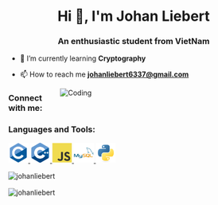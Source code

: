 <h1 align="center">Hi 👋, I'm Johan Liebert</h1>
<h3 align="center">An enthusiastic student from VietNam</h3>

- 🌱 I’m currently learning **Cryptography**

- 📫 How to reach me **johanliebert6337@gmail.com**
<img align="right" alt="Coding" width="400" src="https://i.imgur.com/ccniPwx.gif">
<h3 align="left">Connect with me:</h3>
<p align="left">
</p>

<h3 align="left">Languages and Tools:</h3>
<p align="left"> <a href="https://www.cprogramming.com/" target="_blank" rel="noreferrer"> <img src="https://raw.githubusercontent.com/devicons/devicon/master/icons/c/c-original.svg" alt="c" width="40" height="40"/> </a> <a href="https://www.w3schools.com/cpp/" target="_blank" rel="noreferrer"> <img src="https://raw.githubusercontent.com/devicons/devicon/master/icons/cplusplus/cplusplus-original.svg" alt="cplusplus" width="40" height="40"/> </a> <a href="https://developer.mozilla.org/en-US/docs/Web/JavaScript" target="_blank" rel="noreferrer"> <img src="https://raw.githubusercontent.com/devicons/devicon/master/icons/javascript/javascript-original.svg" alt="javascript" width="40" height="40"/> </a> <a href="https://www.mysql.com/" target="_blank" rel="noreferrer"> <img src="https://raw.githubusercontent.com/devicons/devicon/master/icons/mysql/mysql-original-wordmark.svg" alt="mysql" width="40" height="40"/> </a> <a href="https://www.python.org" target="_blank" rel="noreferrer"> <img src="https://raw.githubusercontent.com/devicons/devicon/master/icons/python/python-original.svg" alt="python" width="40" height="40"/> </a> </p>

<p><img align="center" src="https://github-readme-stats.vercel.app/api/top-langs?username=johanliebert&show_icons=true&theme=dracula&title_color=242826&bg_color=ff8f8f&locale=en&layout=compact" alt="johanliebert" /></p>

<p><img align="center" src="https://github-readme-streak-stats.herokuapp.com/?user=johanliebert&theme=highcontrast" alt="johanliebert" /></p>
